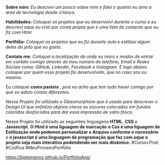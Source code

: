 **Sobre mim:**  _Eu descrevi um pouco sobre mim   e falei o quanto eu amo a area de tecnologia desde criança._

**Habilidades:** _Coloquei os projetos que eu desenvolvi durante o curso  e eu descrevi  oque eu criei por conta própia que é uma lista de compras que eu fiz com Html._

**Portfólio:** _Coloquei  os projetos que eu fiz durante aula  e estilizei algum deles do jeito que eu gosto._

**Contate me:**  _Coloquei  a localização da onde eu moro e modos de entrar em contato comigo através do meu número de telefone, Email e Redes Sociais como: GitHub, Linkedin, Facebook e Instagram. E logo abaixo coloquei  por quem esse projeto foi desenvolvido, que no caso sou eu mesma._

Eu coloquei **cores pasteis** , _pois eu acho que tem tudo haver comigo por que eu adoro coisas  diferentes._

_Nesse Projeto  foi utilizado o Glassmorphism que é usado para descrever o Design UI que enfatiza objetos claros ou escuros colocados em fundos coloridos desfocados para dar essa impressão de vidro fosco._

Nesse Projeto foi utilizado as seguintes linguagens **HTML**, **CSS** e **Javascript**. **O Html é uma liguagem de marcação**  **o Css é uma liguagem de Estilização onde podemos personalizar o Arquivo conforme o necessário** e **o javascript é uma linguagem de programação que faz com oque o projeto seja mais interativo podendendo ser mais dinâmico.** 
#Curso+Prati #Codfica #MeuPrimeiroPortfólio

https://bielemannz.github.io/PortfolioAna/
